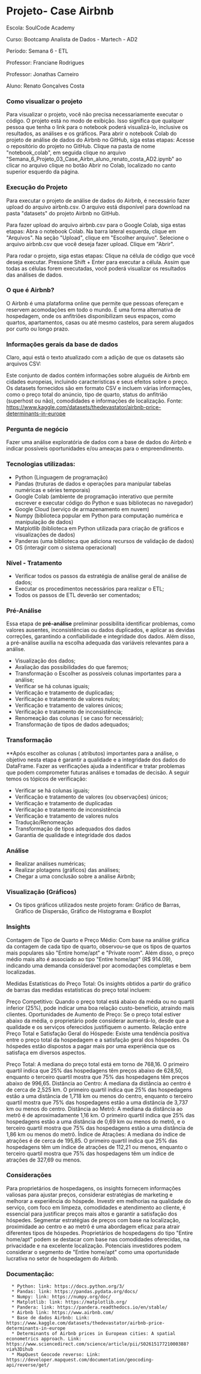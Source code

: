 # **Projeto- Case Airbnb**

Escola: SoulCode Academy

Curso: Bootcamp Analista de Dados - Martech - AD2

Período: Semana 6 - ETL

Professor: Franciane Rodrigues

Professor: Jonathas Carneiro

Aluno: Renato Gonçalves Costa

### **Como visualizar o projeto**

Para visualizar o projeto, você não precisa necessariamente executar o código. O projeto está no modo de exibição. Isso significa que qualquer pessoa que tenha o link para o notebook poderá visualizá-lo, inclusive os resultados, as análises e os gráficos. Para abrir o notebook Colab do projeto de análise de dados do Airbnb no GitHub, siga estas etapas:
Acesse o repositório do projeto no GitHub.
Clique na pasta de nome "notebook_colab", em seguida clique no arquivo "Semana_6_Projeto_03_Case_Airbn_aluno_renato_costa_AD2.ipynb"  ao clicar no arquivo clique no botão Abrir no Colab, localizado no canto superior esquerdo da página.

### **Execução do Projeto**

Para executar o projeto de análise de dados do Airbnb, é necessário fazer upload do arquivo airbnb.csv. O arquivo está disponível para download na pasta "datasets" do projeto Airbnb no GitHub.

Para fazer upload do arquivo airbnb.csv para o Google Colab, siga estas etapas:
Abra o notebook Colab.
Na barra lateral esquerda, clique em "Arquivos".
Na seção "Upload", clique em "Escolher arquivo".
Selecione o arquivo airbnb.csv que você deseja fazer upload.
Clique em "Abrir".

Para rodar o projeto, siga estas etapas:
Clique na célula de código que você deseja executar.
Pressione Shift + Enter para executar a célula.
Assim que todas as células forem executadas, você poderá visualizar os resultados das análises de dados.

### **O que é Airbnb**?
O Airbnb é uma plataforma online que permite que pessoas ofereçam e reservem acomodações em todo o mundo. É uma forma alternativa de hospedagem, onde os anfitriões disponibilizam seus espaços, como quartos, apartamentos, casas ou até mesmo castelos, para serem alugados por curto ou longo prazo.

### **Informações gerais da base de dados**
Claro, aqui está o texto atualizado com a adição de que os datasets são arquivos CSV:

Este conjunto de dados contém informações sobre aluguéis de Airbnb em cidades europeias, incluindo características e seus efeitos sobre o preço. Os datasets fornecidos são em formato CSV e incluem várias informações, como o preço total do anúncio, tipo de quarto, status do anfitrião (superhost ou não), comodidades e informações de localização.
Fonte: https://www.kaggle.com/datasets/thedevastator/airbnb-price-determinants-in-europe

### **Pergunta de negócio**
 Fazer uma análise exploratória de dados com a base de dados do Airbnb e indicar possíveis oportunidades e/ou ameaças para o empreendimento.
 
### **Tecnologias utilizadas**:
   * Python (Linguagem de programação)
   * Pandas (truturas de dados e operações para manipular tabelas numéricas e séries temporais)
   * Google Colab (ambiente de programação interativo que permite escrever e executar código do Python  e suas bibliotecas no navegador)
   * Google Cloud (serviço de armazenamento em nuvem)
   * Numpy (biblioteca popular em Python para computação numérica e manipulação de dados)
   * Matplotlib (biblioteca em Python utilizada para criação de gráficos e visualizações de dados)
   * Panderas (uma biblioteca que adiciona recursos de validação de dados)
   * OS (interagir com o sistema operacional)

### **Nível - Tratamento**

  *   Verificar todos os passos da estratégia de análise geral de análise de dados;
  *   Executar os procedimentos necessários para realizar o ETL;
  *   Todos os passos de ETL deverão ser comentados;
  
    
### **Pré-Análise**
Essa etapa de **pré-análise** preliminar possibilita identificar problemas, como valores ausentes, inconsistências ou dados duplicados, e aplicar as devidas correções, garantindo a confiabilidade e integridade dos dados. Além disso, a pré-análise auxilia na escolha adequada das variáveis relevantes para a análise.

*   Visualização dos dados;
*   Avaliação das possibilidades do que faremos;
*   Transformação o Escolher as possíveis colunas importantes para a análise;
*   Verificar se há colunas iguais;
*   Verificação e tratamento de duplicadas;
*   Verificação e tratamento de valores nulos;
*   Verificação e tratamento de valores únicos;
*   Verificação e tratamento de inconsistência;
*   Renomeação das colunas ( se caso for necessário);
*   Transformação de tipos de dados adequados;

### **Transformação**
**Após escolher as colunas ( atributos) importantes para a análise, o objetivo nesta etapa é garantir a qualidade e a integridade dos dados do DataFrame. Fazer as verificações ajuda a indentificar e tratar problemas que podem comprometer futuras análises e tomadas de decisão. A seguir temos os tópicos de verificação:

*  Verificar se há colunas iguais;
*  Verificação e tratamento de valores (ou observações) únicos;
*  Verificação e tratamento de duplicadas
*  Verificação e tratamento de inconsistência
*  Verificação e tratamento de valores nulos
*  Tradução/Renomeação
*  Transformação de tipos adequados dos dados
*  Garantia de qualidade e integridade dos dados
  
### **Análise**
*   Realizar  análises  numéricas;
*   Realizar plotagens (gráficos) das análises;
*   Chegar a uma conclusão sobre a análise Airbnb;

### **Visualização (Gráficos)**
 *   Os tipos gráficos utilizados neste projeto foram: Gráfico de Barras, Gráfico de Dispersão, Gráfico de  Histograma e Boxplot


### **Insights**

Contagem de Tipo de Quarto e Preço Médio: Com base na análise gráfica da contagem de cada tipo de quarto, observou-se que os tipos de quartos mais populares são "Entire home/apt" e "Private room". Além disso, o preço médio mais alto é associado ao tipo "Entire home/apt" (R$ 914.09), indicando uma demanda considerável por acomodações completas e bem localizadas.

Medidas Estatísticas do Preço Total: Os insights obtidos a partir do gráfico de barras das medidas estatísticas do preço total incluem:

Preço Competitivo: Quando o preço total está abaixo da média ou no quartil inferior (25%), pode indicar uma boa relação custo-benefício, atraindo mais clientes.
Oportunidades de Aumento de Preço: Se o preço total estiver abaixo da média, o proprietário pode considerar aumentá-lo, desde que a qualidade e os serviços oferecidos justifiquem o aumento.
Relação entre Preço Total e Satisfação Geral do Hóspede: Existe uma tendência positiva entre o preço total da hospedagem e a satisfação geral dos hóspedes. Os hóspedes estão dispostos a pagar mais por uma experiência que os satisfaça em diversos aspectos.

Preço Total: A mediana do preço total está em torno de 768,16. O primeiro quartil indica que 25% das hospedagens têm preços abaixo de 628,50, enquanto o terceiro quartil mostra que 75% das hospedagens têm preços abaixo de 996,65.
Distância ao Centro: A mediana da distância ao centro é de cerca de 2,525 km. O primeiro quartil indica que 25% das hospedagens estão a uma distância de 1,718 km ou menos do centro, enquanto o terceiro quartil mostra que 75% das hospedagens estão a uma distância de 3,737 km ou menos do centro.
Distância ao Metrô: A mediana da distância ao metrô é de aproximadamente 1,16 km. O primeiro quartil indica que 25% das hospedagens estão a uma distância de 0,69 km ou menos do metrô, e o terceiro quartil mostra que 75% das hospedagens estão a uma distância de 1,86 km ou menos do metrô.
Índice de Atrações: A mediana do índice de atrações é de cerca de 195,85. O primeiro quartil indica que 25% das hospedagens têm um índice de atrações de 112,21 ou menos, enquanto o terceiro quartil mostra que 75% das hospedagens têm um índice de atrações de 327,69 ou menos.

### **Considerações**

Para proprietários de hospedagens, os insights fornecem informações valiosas para ajustar preços, considerar estratégias de marketing e melhorar a experiência do hóspede.
Investir em melhorias na qualidade do serviço, com foco em limpeza, comodidades e atendimento ao cliente, é essencial para justificar preços mais altos e garantir a satisfação dos hóspedes.
Segmentar estratégias de preços com base na localização, proximidade ao centro e ao metrô é uma abordagem eficaz para atrair diferentes tipos de hóspedes.
Proprietários de hospedagens do tipo "Entire home/apt" podem se destacar com base nas comodidades oferecidas, na privacidade e na excelente localização.
Potenciais investidores podem considerar o segmento de "Entire home/apt" como uma oportunidade lucrativa no setor de hospedagem do Airbnb.


### **Documentação:**

      * Python: link: https://docs.python.org/3/
      * Pandas: link: https://pandas.pydata.org/docs/
      * Numpy: link: https://numpy.org/doc/
      * Matplotlib: link: https://matplotlib.org/
      * Pandera: link: https://pandera.readthedocs.io/en/stable/
      * Airbnb link: https://www.airbnb.com/     
      * Base de dados Airbnb: Link: https://www.kaggle.com/datasets/thedevastator/airbnb-price-determinants-in-europe
      * Determinants of Airbnb prices in European cities: A spatial econometrics approach. Link: https://www.sciencedirect.com/science/article/pii/S0261517721000388?via%3Dihub
      * MapQuest Geocode reverso: Link: https://developer.mapquest.com/documentation/geocoding-api/reverse/get/
